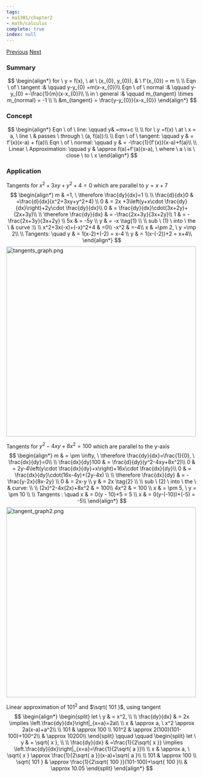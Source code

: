 ```yaml
---
tags:
- ma1301/chapter2
- math/calculus
complete: true
index: null
---
```

[Previous](/labyrinth/notes/math/ma1301/cartesian_differentiation)   [Next](/labyrinth/notes/math/ma1301/optimization)

### Summary
$$
\begin{align*}
for \ y  = f(x), \ at \ (x_{0}, y_{0}), & \ f'(x_{0}) = m \\
\\
Eqn \ of \ tangent :& \qquad y-y_{0} =m(x-x_{0})\\
Eqn \ of \ normal  :& \qquad y-y_{0} =-\frac{1}{m}(x-x_{0})\\
\\
in \ general :& \qquad m_{tangent} \times m_{normal} = -1 \\
\\
&m_{tangent} = \frac{y-y_{0}}{x-x_{0}}
\end{align*}
$$

### Concept
$$
\begin{align*}
Eqn \ of \ line: \qquad y& =mx+c \\
\\
for \ y =f(x) \ at \ x = a, \ line \ & passes \ through \ (a, f(a)):\\
\\
Eqn \ of \ tangent: \qquad y & = f'(x)(x-a) + f(a)\\
Eqn \ of \ normal: \qquad y & = -\frac{1}{f'(x)}(x-a)+f(a)\\
\\
Linear \ Approximation: \qquad y & \approx f(a)+f'(a)(x-a), \ where \ a \ is \ close \ to \ x
\end{align*}
$$

### Application
Tangents for $x^2+3xy+y^2+4=0$ which are parallel to $y=x+7$
$$
\begin{align*}
m & =1, \ \therefore \frac{dy}{dx}=1 \\
\\
\frac{d}{dx}0 & =\frac{d}{dx}(x^2+3xy+y^2+4) \\
0 & = 2x +3\left(y+x\cdot \frac{dy}{dx}\right)+2y\cdot \frac{dy}{dx}\\
0 & = \frac{dy}{dx}\cdot(3x+2y)+(2x+3y)\\
\\
\therefore \frac{dy}{dx} & = -\frac{2x+3y}{3x+2y}\\
1 & = -\frac{2x+3y}{3x+2y} \\
5x & = -5y \\
y & = -x \tag{1} \\
\\
sub \ (1) \ into \ the \ & curve :\\
\\
x^2+3x(-x)+(-x)^2+4 & =0\\
-x^2 & =-4\\
x & =\pm 2, \ y =\mp 2\\
\\
Tangents: \quad y & = 1(x-2)+(-2) = x-4 \\
y & = 1(x-(-2))+2 = x+4\\
\end{align*}
$$
<img src="/labyrinth/assets/tangents_graph.png" alt="tangents_graph.png" class="mx-auto object-fill" style="width:500px;" />

Tangents for $y^2-4xy+8x^2=100$ which are parallel to the y-axis
$$
\begin{align*}
m & = \pm \infty, \ \therefore \frac{dy}{dx}=\frac{1}{0}, \ \frac{dx}{dy}=0\\
\\
\frac{dx}{dy}100 & = \frac{d}{dy}(y^2-4xy+8x^2)\\
0 & = 2y-4\left(y\cdot \frac{dx}{dy}+x\right)+16x\cdot \frac{dx}{dy}\\
0 & = \frac{dx}{dy}\cdot(16x-4y)+(2y-4x) \\
\\
\therefore \frac{dx}{dy} & = -\frac{y-2x}{8x-2y} \\
0 & = 2x-y \\
y & = 2x \tag{2} \\
\\
sub \ (2) \ into \ the \ & curve: \\
\\
(2x)^2-4x(2x)+8x^2 & = 100\\
4x^2 & = 100 \\
x & = \pm 5, \ y = \pm 10 \\
\\
Tangents : \quad x & = 0(y - 10)+5 = 5 \\
x & = 0(y-(-10))+(-5) = -5\\
\end{align*}
$$
<img src="/labyrinth/assets/tangent_graph2.png" alt="tangent_graph2.png" class="mx-auto object-fill" style="width:500px;" />

Linear approximation of $101^2$ and $\sqrt{ 101 }$, using tangent
$$
\begin{align*}
\begin{split}
let \ y & = x^2, \\
\\
\frac{dy}{dx} & = 2x \implies \left.\frac{dy}{dx}\right|_{x=a}=2a\\
\\
x & \approx a, \ x^2 \approx 2a(x-a)+a^2\\
\\
101 & \approx 100 \\
101^2 & \approx 2(100)(101-100)+100^2\\
& \approx 10200\\
\end{split}
\qquad \qquad
\begin{split}
let \ y & = \sqrt{ x }, \\
\\
\frac{dy}{dx} & =\frac{1}{2\sqrt{ x }} \implies \left.\frac{dy}{dx}\right|_{x=a}=\frac{1}{2\sqrt{ a }}\\
\\
x & \approx a, \ \sqrt{ x } \approx \frac{1}{2\sqrt{ a }}(x-a)+\sqrt{ a }\\
\\
101 & \approx 100 \\
\sqrt{ 101 } & \approx \frac{1}{2\sqrt{ 100 }}(101-100)+\sqrt{ 100 }\\
& \approx 10.05
\end{split}
\end{align*}
$$